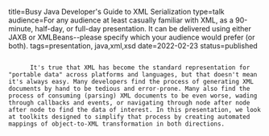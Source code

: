 title=Busy Java Developer's Guide to XML Serialization
type=talk
audience=For any audience at least casually familiar with XML, as a 90-minute, half-day, or full-day presentation. It can be delivered using either JAXB or XMLBeans--please specify which your audience would prefer (or both).
tags=presentation, java,xml,xsd
date=2022-02-23
status=published
~~~~~~

      It's true that XML has become the standard representation for "portable data" across platforms and languages, but that doesn't mean it's always easy. Many developers find the process of generating XML documents by hand to be tedious and error-prone. Many also find the process of consuming (parsing) XML documents to be even worse, wading through callbacks and events, or navigating through node after node after node to find the data of interest. In this presentation, we look at toolkits designed to simplify that process by creating automated mappings of object-to-XML transformation in both directions.
    
